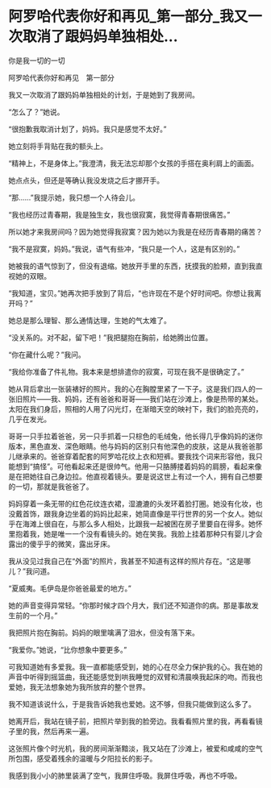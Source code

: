 # 阿罗哈代表你好和再见_第一部分_我又一次取消了跟妈妈单独相处...

你是我一切的一切

阿罗哈代表你好和再见　第一部分

我又一次取消了跟妈妈单独相处的计划，于是她到了我房间。

“怎么了？”她说。

“很抱歉我取消计划了，妈妈。我只是感觉不太好。”

她立刻将手背贴在我的额头上。

“精神上，不是身体上。”我澄清，我无法忘却那个女孩的手搭在奥利肩上的画面。

她点点头，但还是等确认我没发烧之后才挪开手。

“那……”我提示她，我只想一个人待会儿。

“我也经历过青春期，我是独生女，我也很寂寞，我觉得青春期很痛苦。”

所以她才来我房间吗？因为她觉得我寂寞？因为她以为我是在经历青春期的痛苦？

“我不是寂寞，妈妈。”我说，语气有些冲，“我只是一个人，这是有区别的。”

她被我的语气惊到了，但没有退缩。她放开手里的东西，抚摸我的脸颊，直到我直视她的双眼。

“我知道，宝贝。”她再次把手放到了背后，“也许现在不是个好时间吧。你想让我离开吗？”

她总是那么理智、那么通情达理，生她的气太难了。

“没关系的。对不起，留下吧！”我把腿抱在胸前，给她腾出位置。

“你在藏什么呢？”我问。

“我给你准备了件礼物。我本来是想排遣你的寂寞，可现在我不是很确定了。”

她从背后拿出一张装裱好的照片。我的心在胸膛里紧了一下子。这是我们四人的一张旧照片——我、妈妈，还有爸爸和哥哥——我们站在沙滩上，像是热带的某处。太阳在我们身后，照相的人用了闪光灯，在渐暗天空的映衬下，我们的脸亮亮的，几乎在发光。

哥哥一只手拉着爸爸，另一只手抓着一只棕色的毛绒兔，他长得几乎像妈妈的迷你版本，黑色直发、深色眼睛。他与妈妈的区别只有他深色的皮肤，这是从我爸爸那儿继承来的。爸爸穿着配套的阿罗哈花纹上衣和短裤。要我找个词来形容他，我只能想到“搞怪”。可他看起来还是很帅气。他用一只胳膊搂着妈妈的肩膀，看起来像是在把她往自己身边拉。他直视着镜头。要是说这世上有过一个人，拥有自己想要的一切，那就是我爸爸了。

妈妈穿着一条无带的红色花纹连衣裙，湿漉漉的头发环着脸打圈。她没有化妆，也没戴首饰，跟我身边坐着的妈妈比起来，她简直像是平行世界的另一个女人。她似乎在海滩上很自在，与那么多人相处，比跟我一起被困在房子里要自在得多。她怀里抱着我，她是唯一一个没有看镜头的。她在笑我。我脸上挂着那种只有婴儿才会露出的傻乎乎的微笑，露出牙床。

我从没见过我自己在“外面”的照片，我甚至不知道有这样的照片存在。“这是哪儿？”我问道。

“夏威夷。毛伊岛是你爸爸最爱的地方。”

她的声音变得异常轻。“你那时候才四个月大，我们还不知道你的病。那是事故发生前的一个月。”

我把照片抱在胸前。妈妈的眼里噙满了泪水，但没有落下来。

“我爱你。”她说，“比你想象中要更多。”

可我知道她有多爱我。我一直都能感受到，她的心在尽全力保护我的心。我在她的声音中听得到摇篮曲，我还能感觉到哄我睡觉的双臂和清晨唤我起床的吻。而我也爱她，我无法想象她为我所放弃的整个世界。

我不知道该说什么，于是我告诉她我也爱她。这不够，但我只能做到这么多了。

她离开后，我站在镜子前，把照片举到我的脸旁边。我看看照片里的我，再看看镜子里的我，然后再来一遍。

这张照片像个时光机，我的房间渐渐黯淡，我又站在了沙滩上，被爱和咸咸的空气所包围，感受着残余的温暖与夕阳拉长的影子。

我感到我小小的肺里装满了空气，我屏住呼吸。我屏住呼吸，再也不呼吸。